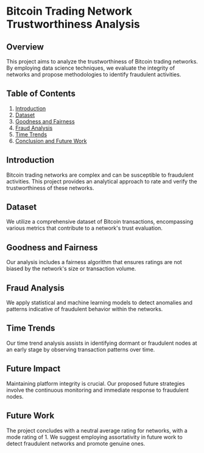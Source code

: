 # Bitcoin Trading Network Trustworthiness Analysis

## Overview
This project aims to analyze the trustworthiness of Bitcoin trading networks. By employing data science techniques, we evaluate the integrity of networks and propose methodologies to identify fraudulent activities.

## Table of Contents
1. [Introduction](#introduction)
2. [Dataset](#dataset)
3. [Goodness and Fairness](#goodness-and-fairness)
4. [Fraud Analysis](#fraud-analysis)
5. [Time Trends](#time-trends)
6. [Conclusion and Future Work](#conclusion-and-future-work)

## Introduction
Bitcoin trading networks are complex and can be susceptible to fraudulent activities. This project provides an analytical approach to rate and verify the trustworthiness of these networks.

## Dataset
We utilize a comprehensive dataset of Bitcoin transactions, encompassing various metrics that contribute to a network's trust evaluation.

## Goodness and Fairness
Our analysis includes a fairness algorithm that ensures ratings are not biased by the network's size or transaction volume.

## Fraud Analysis
We apply statistical and machine learning models to detect anomalies and patterns indicative of fraudulent behavior within the networks.

## Time Trends
Our time trend analysis assists in identifying dormant or fraudulent nodes at an early stage by observing transaction patterns over time.

## Future Impact
Maintaining platform integrity is crucial. Our proposed future strategies involve the continuous monitoring and immediate response to fraudulent nodes.

## Future Work
The project concludes with a neutral average rating for networks, with a mode rating of 1. We suggest employing assortativity in future work to detect fraudulent networks and promote genuine ones.

